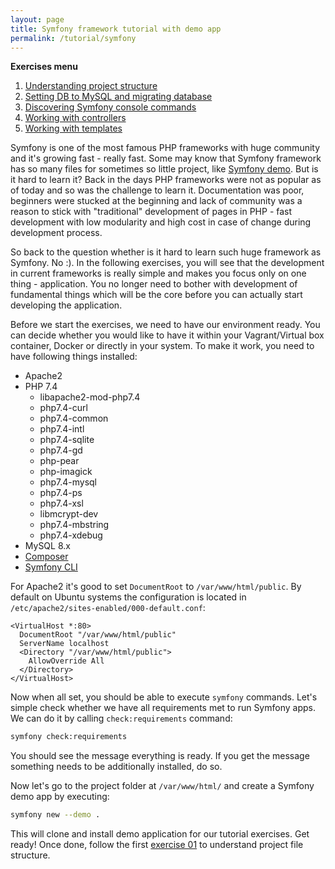 ```yaml
---
layout: page
title: Symfony framework tutorial with demo app
permalink: /tutorial/symfony
---
```


**Exercises menu**
1. [Understanding project structure](/tutorial/symfony/01-understanding-project-structure)
2. [Setting DB to MySQL and migrating database](/tutorial/symfony/02-setting-db-to-mysql-and-migrating-database)
3. [Discovering Symfony console commands](/tutorial/symfony/03-discovering-symfony-console-commands)
4. [Working with controllers](/tutorial/symfony/04-working-with-controllers)
5. [Working with templates](/tutorial/symfony/05-working-with-templates)

Symfony is one of the most famous PHP frameworks with huge community and it's growing fast - really fast. Some may know that Symfony framework has so many files for sometimes so little project, like [Symfony demo](https://github.com/symfony/demo). But is it hard to learn it? Back in the days PHP frameworks were not as popular as of today and so was the challenge to learn it. Documentation was poor, beginners were stucked at the beginning and lack of community was a reason to stick with "traditional" development of pages in PHP - fast development with low modularity and high cost in case of change during development process.

So back to the question whether is it hard to learn such huge framework as Symfony. No :). In the following exercises, you will see that the development in current frameworks is really simple and makes you focus only on one thing - application. You no longer need to bother with development of fundamental things which will be the core before you can actually start developing the application.

Before we start the exercises, we need to have our environment ready. You can decide whether you would like to have it within your Vagrant/Virtual box container, Docker or directly in your system. To make it work, you need to have following things installed:

- Apache2
- PHP 7.4
  - libapache2-mod-php7.4
  - php7.4-curl
  - php7.4-common
  - php7.4-intl
  - php7.4-sqlite
  - php7.4-gd
  - php-pear
  - php-imagick
  - php7.4-mysql
  - php7.4-ps
  - php7.4-xsl
  - libmcrypt-dev
  - php7.4-mbstring
  - php7.4-xdebug
- MySQL 8.x
- [Composer](https://getcomposer.org/)
- [Symfony CLI](https://symfony.com/download)

For Apache2 it's good to set `DocumentRoot` to `/var/www/html/public`. By default on Ubuntu systems the configuration is located in `/etc/apache2/sites-enabled/000-default.conf`:

```
<VirtualHost *:80>
  DocumentRoot "/var/www/html/public"
  ServerName localhost
  <Directory "/var/www/html/public">
    AllowOverride All
  </Directory>
</VirtualHost>
```

Now when all set, you should be able to execute `symfony` commands. Let's simple check whether we have all requirements met to run Symfony apps. We can do it by calling `check:requirements` command:

```bash
symfony check:requirements
```

You should see the message everything is ready. If you get the message something needs to be additionally installed, do so.

Now let's go to the project folder at `/var/www/html/` and create a Symfony demo app by executing:

```bash
symfony new --demo .
```

This will clone and install demo application for our tutorial exercises. Get ready! Once done, follow the first [exercise 01](/tutorial/symfony/01-understanding-project-structure) to understand project file structure.
